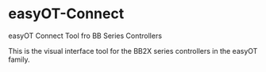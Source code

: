 # easyOT-Connect
easyOT Connect Tool fro BB Series Controllers

This is the visual interface tool for the BB2X series controllers in the easyOT family.
